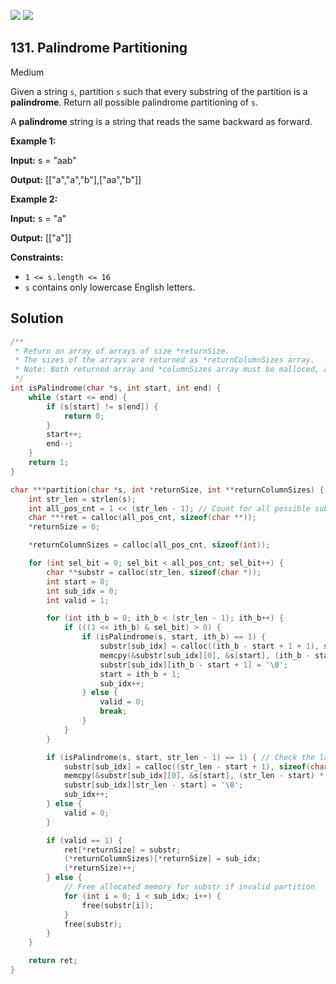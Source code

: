 [![](https://img.shields.io/github/stars/LeetCode-in-C/LeetCode-in-C?label=Stars&style=flat-square)](https://github.com/LeetCode-in-C/LeetCode-in-C)
[![](https://img.shields.io/github/forks/LeetCode-in-C/LeetCode-in-C?label=Fork%20me%20on%20GitHub%20&style=flat-square)](https://github.com/LeetCode-in-C/LeetCode-in-C/fork)

## 131\. Palindrome Partitioning

Medium

Given a string `s`, partition `s` such that every substring of the partition is a **palindrome**. Return all possible palindrome partitioning of `s`.

A **palindrome** string is a string that reads the same backward as forward.

**Example 1:**

**Input:** s = "aab"

**Output:** [["a","a","b"],["aa","b"]]

**Example 2:**

**Input:** s = "a"

**Output:** [["a"]]

**Constraints:**

*   `1 <= s.length <= 16`
*   `s` contains only lowercase English letters.

## Solution

```c
/**
 * Return an array of arrays of size *returnSize.
 * The sizes of the arrays are returned as *returnColumnSizes array.
 * Note: Both returned array and *columnSizes array must be malloced, assume caller calls free().
 */
int isPalindrome(char *s, int start, int end) {
    while (start <= end) {
        if (s[start] != s[end]) {
            return 0;
        }
        start++;
        end--;
    }
    return 1;
}

char ***partition(char *s, int *returnSize, int **returnColumnSizes) {
    int str_len = strlen(s);
    int all_pos_cnt = 1 << (str_len - 1); // Count for all possible substring partitions
    char ***ret = calloc(all_pos_cnt, sizeof(char **));
    *returnSize = 0;

    *returnColumnSizes = calloc(all_pos_cnt, sizeof(int));

    for (int sel_bit = 0; sel_bit < all_pos_cnt; sel_bit++) {
        char **substr = calloc(str_len, sizeof(char *));
        int start = 0;
        int sub_idx = 0;
        int valid = 1;

        for (int ith_b = 0; ith_b < (str_len - 1); ith_b++) {
            if (((1 << ith_b) & sel_bit) > 0) {
                if (isPalindrome(s, start, ith_b) == 1) {
                    substr[sub_idx] = calloc((ith_b - start + 1 + 1), sizeof(char)); // +1 for '\0'
                    memcpy(&substr[sub_idx][0], &s[start], (ith_b - start + 1) * sizeof(char));
                    substr[sub_idx][ith_b - start + 1] = '\0';
                    start = ith_b + 1;
                    sub_idx++;
                } else {
                    valid = 0;
                    break;
                }
            }
        }

        if (isPalindrome(s, start, str_len - 1) == 1) { // Check the last part
            substr[sub_idx] = calloc((str_len - start + 1), sizeof(char));
            memcpy(&substr[sub_idx][0], &s[start], (str_len - start) * sizeof(char));
            substr[sub_idx][str_len - start] = '\0';
            sub_idx++;
        } else {
            valid = 0;
        }

        if (valid == 1) {
            ret[*returnSize] = substr;
            (*returnColumnSizes)[*returnSize] = sub_idx;
            (*returnSize)++;
        } else {
            // Free allocated memory for substr if invalid partition
            for (int i = 0; i < sub_idx; i++) {
                free(substr[i]);
            }
            free(substr);
        }
    }

    return ret;
}
```